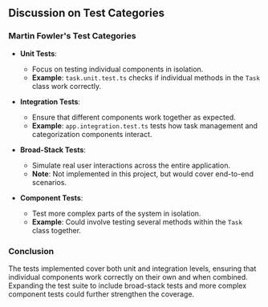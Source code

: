 ## Discussion on Test Categories

### Martin Fowler's Test Categories

- **Unit Tests**:

  - Focus on testing individual components in isolation.
  - **Example**: `task.unit.test.ts` checks if individual methods in the `Task` class work correctly.

- **Integration Tests**:

  - Ensure that different components work together as expected.
  - **Example**: `app.integration.test.ts` tests how task management and categorization components interact.

- **Broad-Stack Tests**:

  - Simulate real user interactions across the entire application.
  - **Note**: Not implemented in this project, but would cover end-to-end scenarios.

- **Component Tests**:
  - Test more complex parts of the system in isolation.
  - **Example**: Could involve testing several methods within the `Task` class together.

### Conclusion

The tests implemented cover both unit and integration levels, ensuring that individual components work correctly on their own and when combined. Expanding the test suite to include broad-stack tests and more complex component tests could further strengthen the coverage.
